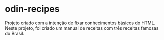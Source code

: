 # odin-recipes

Projeto criado com a intenção de fixar conhecimentos básicos do HTML. Neste projeto, foi criado um manual de receitas com três receitas famosas do Brasil.